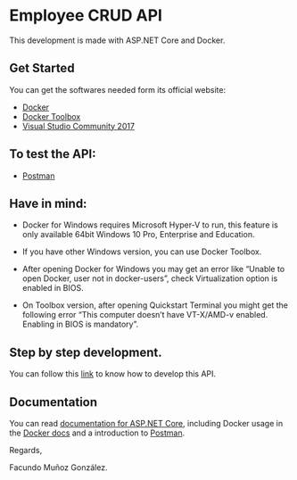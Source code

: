 # Employee CRUD API
This development is made with ASP.NET Core and Docker.

## Get Started
You can get the softwares needed form its official website:
- [Docker](https://store.docker.com/editions/community/docker-ce-desktop-windows)
- [Docker Toolbox](https://docs.docker.com/toolbox/toolbox_install_windows/)
- [Visual Studio Community 2017](https://www.visualstudio.com/vs/community/)

## To test the API:
- [Postman](https://www.getpostman.com/)

## Have in mind:

- Docker for Windows requires Microsoft Hyper-V to run, this feature is only available 64bit Windows 10 Pro, Enterprise and Education.

- If you have other Windows version, you can use Docker Toolbox. 

- After opening Docker for Windows you may get an error like “Unable to open Docker, user not in docker-users”, check Virtualization option is enabled in BIOS.

- On Toolbox version, after opening Quickstart Terminal you might get the following error “This computer doesn’t have VT-X/AMD-v enabled. Enabling in BIOS is mandatory”.

## Step by step development.
You can follow this [link]() to know how to develop this API.

## Documentation
You can read [documentation for ASP.NET Core](https://docs.microsoft.com/en-us/aspnet/core/?view=aspnetcore-2.1), including Docker usage in the [Docker docs](https://docs.docker.com/) and a introduction to [Postman](https://www.getpostman.com/docs/v6/).

Regards,

Facundo Muñoz González.

